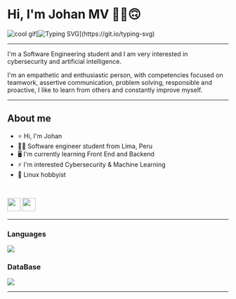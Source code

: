 # Hi, I'm Johan MV ✌🏻🙃

![cool gif](https://github.githubassets.com/images/mona-whisper.gif)[![Typing SVG](https://readme-typing-svg.herokuapp.com?font=Fira+Code&pause=1000&width=435&lines=I+like+it+programming+.+.+.)](https://git.io/typing-svg)

---
I'm a Software Engineering student and I am very interested in cybersecurity and artificial intelligence. 

I'm an empathetic and enthusiastic person, with competencies focused on teamwork, assertive communication, problem solving, responsible and proactive, I like to learn from others and constantly improve myself.  

---

## About me

- ⭐ Hi, I'm Johan  
- 🧑‍💻 Software engineer student from Lima, Peru
- 🖥️ I'm currently learning Front End and Backend
- ⚡ I'm interested Cybersecurity & Machine Learning
- 🐧 Linux hobbyist
<br>
<p>
<a href="https://www.instagram.com/johan_mv2000/"><img src="https://img.shields.io/badge/Instagram-%23E4405F.svg?style=for-the-badge&logo=Instagram&logoColor=white" style="margin-bottom: 4px;" height="30px" target="_blank"></a>
<a href="https://www.linkedin.com/in/johan-ra%C3%BAl-moreno-vergara-82953620b/"><img src="https://img.shields.io/badge/Linkedin-%231572B6.svg?style=for-the-badge&logo=Linkedin&logoColor=white" style="margin-bottom: 4px;" height="30px" target="_blank"></a>
</p>

---

### Languages

<p align="left">
    <img src="https://skillicons.dev/icons?i=cpp,cs,python,html,css,js,angular,vue,dotnetl,github,linux," />
</p>

### DataBase

<p align="left">
    <img src="https://skillicons.dev/icons?i=mysql,mongodb,postgres" />
</p>

---
